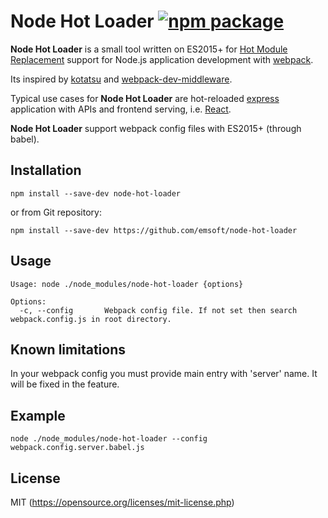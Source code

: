 # Node Hot Loader [![npm package](https://img.shields.io/npm/v/node-hot-loader.svg?style=flat-square)](https://www.npmjs.org/package/node-hot-loader)

**Node Hot Loader** is a small tool written on ES2015+ for [Hot Module Replacement](https://webpack.github.io/docs/hot-module-replacement.html) support for Node.js application development with [webpack](https://github.com/webpack/webpack).

Its inspired by [kotatsu](https://github.com/Yomguithereal/kotatsu/) and [webpack-dev-middleware](https://github.com/webpack/webpack-dev-middleware). 

Typical use cases for **Node Hot Loader** are hot-reloaded [express](http://expressjs.com/) application with APIs and frontend serving, i.e. [React](https://facebook.github.io/react/).

**Node Hot Loader** support webpack config files with ES2015+ (through babel).

## Installation

`
npm install --save-dev node-hot-loader
`

or from Git repository:

`npm install --save-dev https://github.com/emsoft/node-hot-loader`

## Usage

```
Usage: node ./node_modules/node-hot-loader {options}

Options:
  -c, --config       Webpack config file. If not set then search webpack.config.js in root directory.
```

## Known limitations

In your webpack config you must provide main entry with 'server' name. It will be fixed in the feature.

## Example
```npm
node ./node_modules/node-hot-loader --config webpack.config.server.babel.js
```

## License

MIT (https://opensource.org/licenses/mit-license.php)
